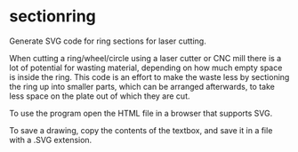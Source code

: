 sectionring
===========

Generate SVG code for ring sections for laser cutting.

When cutting a ring/wheel/circle using a laser cutter or CNC mill there
is a lot of potential for wasting material, depending on how much empty space is inside the ring. This code is an effort to make the waste less by sectioning the ring up into smaller parts, which can be arranged afterwards, to take less space on the plate out of which they are cut.

To use the program open the HTML file in a browser that supports SVG.

To save a drawing, copy the contents of the textbox, and save it in
a file with a .SVG extension.

